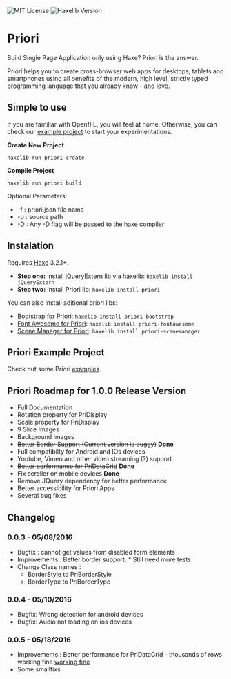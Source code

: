 ![MIT License](https://img.shields.io/badge/license-MIT-blue.svg?style=flat) ![Haxelib Version](https://img.shields.io/github/tag/triture/priori.svg?style=flat&label=haxelib)

# Priori

Build Single Page Application only using Haxe? Priori is the answer.

Priori helps you to create cross-browser web apps for desktops, tablets and smartphones using all benefits of the modern, high level, strictly typed programming language that you already know - and love.

## Simple to use
If you are familiar with OpenfFL, you will feel at home. Otherwise, you can check our [example project](https://github.com/triture/priori-example) to start your experimentations.

**Create New Project**
```
haxelib run priori create
```

**Compile Project**
```
haxelib run priori build
```
Optional Parameters:
- -f : priori.json file name
- -p : source path
- -D : Any -D flag will be passed to the haxe compiler

## Instalation
Requires [Haxe](http://haxe.org) 3.2.1+.

* **Step one:** install jQueryExtern lib via [haxelib](http://haxe.org/doc/haxelib/using_haxelib): `haxelib install jQueryExtern`  
* **Step two:** install Priori lib: `haxelib install priori`  

You can also install aditional priori libs:
- [Bootstrap for Priori](https://github.com/triture/priori-bootstrap): `haxelib install priori-bootstrap`  
- [Font Awesome for Priori](https://github.com/triture/priori-fontawesome): `haxelib install priori-fontawesome`  
- [Scene Manager for Priori](https://github.com/triture/priori-scenemanager): `haxelib install priori-scenemanager`  

## Priori Example Project
Check out some Priori [examples](https://github.com/triture/priori-example).

## Priori Roadmap for 1.0.0 Release Version  
- Full Documentation
- Rotation property for PriDisplay
- Scale property for PriDisplay
- 9 Slice Images
- Background Images
- ~~Better Border Support (Current version is buggy)~~ **Done**
- Full compatibilty for Android and IOs devices
- Youtube, Vimeo and other video streaming (?) support
- ~~Better performance for PriDataGrid~~ **Done**
- ~~Fix scroller on mobile devices~~ **Done**
- Remove JQuery dependency for better performance
- Better accessibility for Priori Apps
- Several bug fixes

## Changelog
### 0.0.3 - 05/08/2016  
- Bugfix : cannot get values from disabled form elements  
- Improvements : Better border support. * Still need more tests  
- Change Class names :  
    - BorderStyle to PriBorderStyle  
    - BorderType to PriBorderType  

### 0.0.4 - 05/10/2016  
- Bugfix: Wrong detection for android devices  
- Bugfix: Audio not loading on ios devices  

### 0.0.5 - 05/18/2016  
- Improvements : Better performance for PriDataGrid - thousands of rows working fine [working fine](http://priori.triture.com/example)  
- Some smallfixs  
